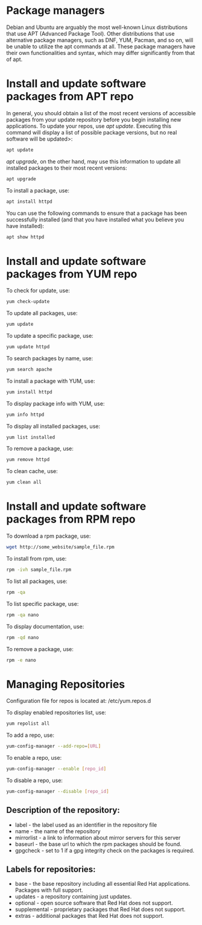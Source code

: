 <h1>Package managers</h1>

Debian and Ubuntu are arguably the most well-known Linux distributions that use APT (Advanced Package Tool). Other distributions that use alternative package managers, such as DNF, YUM, Pacman, and so on, will be unable to utilize the apt commands at all. These package managers have their own functionalities and syntax, which may differ significantly from that of apt.

<h1>Install and update software packages from APT repo</h1>

In general, you should obtain a list of the most recent versions of accessible packages from your update repository before you begin installing new applications. 
To update your repos, use <i>apt update</i>. Executing this command will display a list of possible package versions, but no real software will be updated>:

```bash
apt update
```

<i>apt upgrade</i>, on the other hand, may use this information to update all installed packages to their most recent versions:

```bash
apt upgrade
```

To install a package, use:

```bash
apt install httpd
```

You can use the following commands to ensure that a package has been successfully installed (and that you have installed what you believe you have installed):

```bash
apt show httpd
```

<h1>Install and update software packages from YUM repo</h1>

To check for update, use:

```bash
yum check-update
```

To update all packages, use:

```bash
yum update
```
To update a specific package, use:

```bash
yum update httpd
```

To search packages by name, use:

```bash
yum search apache
```

To install a package with YUM, use:

```bash
yum install httpd
```

To display package info with YUM, use:

```bash
yum info httpd
```

To display all installed packages, use:

```bash
yum list installed
```

To remove a package, use:

```bash
yum remove httpd
```

To clean cache, use:

```bash
yum clean all
```

<h1>Install and update software packages from RPM repo</h1>

To download a rpm package, use:

```bash
wget http://some_website/sample_file.rpm
```

To install from rpm, use:

```bash
rpm -ivh sample_file.rpm
```

To list all packages, use:

```bash
rpm -qa
```

To list specific package, use:

```bash
rpm -qa nano
```

To display documentation, use:

```bash
rpm -qd nano
```

To remove a package, use:

```bash
rpm -e nano
```

<h1>Managing Repositories</h1>

Configuration file for repos is located at: /etc/yum.repos.d

To display enabled repositories list, use:

```bash
yum repolist all
```

To add a repo, use:

```bash
yum-config-manager --add-repo=[URL]
```

To enable a repo, use:

```bash
yum-config-manager --enable [repo_id]
```

To disable a repo, use:

```bash
yum-config-manager --disable [repo_id]
```

<h2>Description of the repository:</h2>

* label - the label used as an identifier in the repository file 
* name - the name of the repository 
* mirrorlist - a link to information about mirror servers for this server
* baseurl - the base url to which the rpm packages should be found.
* gpgcheck - set to 1 if a gpg integrity check on the packages is required. 

<h2>Labels for repositories:</h2>

* base - the base repository including all essential Red Hat applications. Packages with full support.
* updates - a repository containing just updates.
* optional - open source software that Red Hat does not support.
* supplemental - proprietary packages that Red Hat does not support.
* extras - additional packages that Red Hat does not support. 
